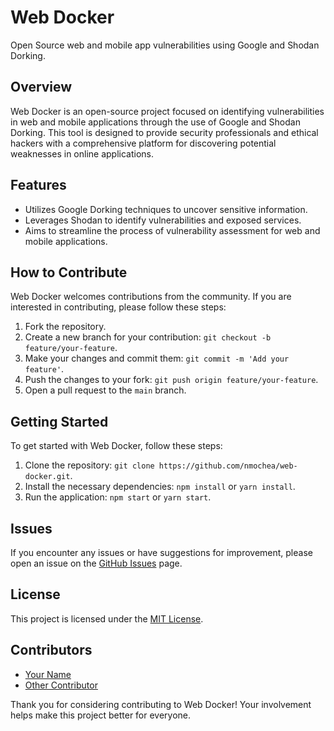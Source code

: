# Web Docker

Open Source web and mobile app vulnerabilities using Google and Shodan Dorking.

## Overview

Web Docker is an open-source project focused on identifying vulnerabilities in web and mobile applications through the use of Google and Shodan Dorking. This tool is designed to provide security professionals and ethical hackers with a comprehensive platform for discovering potential weaknesses in online applications.

## Features

- Utilizes Google Dorking techniques to uncover sensitive information.
- Leverages Shodan to identify vulnerabilities and exposed services.
- Aims to streamline the process of vulnerability assessment for web and mobile applications.

## How to Contribute

Web Docker welcomes contributions from the community. If you are interested in contributing, please follow these steps:

1. Fork the repository.
2. Create a new branch for your contribution: `git checkout -b feature/your-feature`.
3. Make your changes and commit them: `git commit -m 'Add your feature'`.
4. Push the changes to your fork: `git push origin feature/your-feature`.
5. Open a pull request to the `main` branch.

## Getting Started

To get started with Web Docker, follow these steps:

1. Clone the repository: `git clone https://github.com/nmochea/web-docker.git`.
2. Install the necessary dependencies: `npm install` or `yarn install`.
3. Run the application: `npm start` or `yarn start`.

## Issues

If you encounter any issues or have suggestions for improvement, please open an issue on the [GitHub Issues](https://github.com/nmochea/web-docker/issues) page.

## License

This project is licensed under the [MIT License](LICENSE).

## Contributors

- [Your Name](https://github.com/your-username)
- [Other Contributor](https://github.com/other-contributor)

Thank you for considering contributing to Web Docker! Your involvement helps make this project better for everyone.
